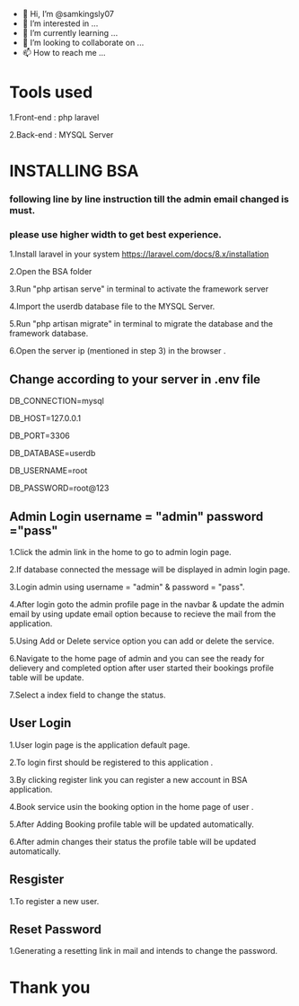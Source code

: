 
- 👋 Hi, I’m @samkingsly07
- 👀 I’m interested in ...
- 🌱 I’m currently learning ...
- 💞️ I’m looking to collaborate on ...
- 📫 How to reach me ...

# Tools used 

1.Front-end : php laravel 

2.Back-end  : MYSQL Server

# INSTALLING BSA
### following line by line instruction till the admin email changed is must.
### please use higher width to get best experience.

1.Install laravel in your system https://laravel.com/docs/8.x/installation

2.Open the BSA folder 

3.Run "php artisan serve" in terminal to activate the framework server

4.Import the userdb database file to the MYSQL Server.

5.Run "php artisan migrate" in terminal to migrate the database and the framework database.

6.Open the server ip (mentioned in step 3) in the browser .
## Change according to your server in .env file

DB_CONNECTION=mysql

DB_HOST=127.0.0.1

DB_PORT=3306

DB_DATABASE=userdb

DB_USERNAME=root

DB_PASSWORD=root@123 


## Admin Login username = "admin" password ="pass"

1.Click the admin link in the home to go to admin login page.

2.If database connected the message will be displayed in admin login page.

3.Login admin using username = "admin" &  password  = "pass".

4.After login goto the admin profile page in the navbar & update the admin email by using update email option because to recieve the mail from the application.

5.Using Add or Delete service  option you can add or delete the service.

6.Navigate to the home page of admin and you can see the ready for delievery and completed option after user started their bookings profile table will be update.

7.Select a index field to change the status.

## User Login

1.User login page is the application default page.

2.To login first should be registered to this application .

3.By clicking register link you can register a new account in BSA application.

4.Book service usin the booking option in the home page of user .

5.After Adding Booking profile table will be updated automatically.

6.After admin changes their status the profile table will be updated automatically.

## Resgister

1.To register a new user.

## Reset Password

1.Generating a resetting link in mail and intends to change the password.

# Thank you



